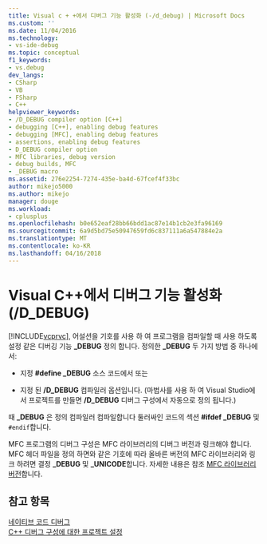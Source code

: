 ```yaml
---
title: Visual c + +에서 디버그 기능 활성화 (-/d_debug) | Microsoft Docs
ms.custom: ''
ms.date: 11/04/2016
ms.technology:
- vs-ide-debug
ms.topic: conceptual
f1_keywords:
- vs.debug
dev_langs:
- CSharp
- VB
- FSharp
- C++
helpviewer_keywords:
- /D_DEBUG compiler option [C++]
- debugging [C++], enabling debug features
- debugging [MFC], enabling debug features
- assertions, enabling debug features
- D_DEBUG compiler option
- MFC libraries, debug version
- debug builds, MFC
- _DEBUG macro
ms.assetid: 276e2254-7274-435e-ba4d-67fcef4f33bc
author: mikejo5000
ms.author: mikejo
manager: douge
ms.workload:
- cplusplus
ms.openlocfilehash: b0e652eaf28bb66bdd1ac87e14b1cb2e3fa96169
ms.sourcegitcommit: 6a9d5bd75e50947659fd6c837111a6a547884e2a
ms.translationtype: MT
ms.contentlocale: ko-KR
ms.lasthandoff: 04/16/2018
---
```

# <a name="enabling-debug-features-in-visual-c-ddebug"></a>Visual C++에서 디버그 기능 활성화(/D_DEBUG)
[!INCLUDE[vcprvc](../code-quality/includes/vcprvc_md.md)], 어설션을 기호를 사용 하 여 프로그램을 컴파일할 때 사용 하도록 설정 같은 디버깅 기능 **_DEBUG** 정의 합니다. 정의한 **_DEBUG** 두 가지 방법 중 하나에서:  
  
-   지정 **#define _DEBUG** 소스 코드에서 또는  
  
-   지정 된 **/D_DEBUG** 컴파일러 옵션입니다. (마법사를 사용 하 여 Visual Studio에서 프로젝트를 만들면 **/D_DEBUG** 디버그 구성에서 자동으로 정의 됩니다.)  
  
 때 **_DEBUG** 은 정의 컴파일러 컴파일합니다 둘러싸인 코드의 섹션 **#ifdef _DEBUG** 및 `#endif`합니다.  
  
 MFC 프로그램의 디버그 구성은 MFC 라이브러리의 디버그 버전과 링크해야 합니다. MFC 헤더 파일을 정의 하면와 같은 기호에 따라 올바른 버전의 MFC 라이브러리와 링크 하려면 결정 **_DEBUG** 및 **_UNICODE**합니다. 자세한 내용은 참조 [MFC 라이브러리 버전](/cpp/mfc/mfc-library-versions)합니다.  
  
## <a name="see-also"></a>참고 항목  
 [네이티브 코드 디버그](../debugger/debugging-native-code.md)   
 [C++ 디버그 구성에 대한 프로젝트 설정](../debugger/project-settings-for-a-cpp-debug-configuration.md)